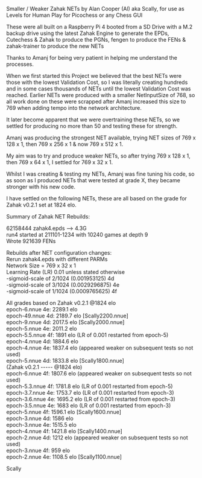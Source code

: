   
Smaller / Weaker Zahak NETs by Alan Cooper (Al) aka Scally, for use as Levels for Human Play for Picochess or any Chess GUI
  
These were all built on a Raspberry Pi 4 booted from a SD Drive with a M.2 backup drive using the latest Zahak Engine to generate the EPDs, Cutechess & Zahak to produce the PGNs, fengen to produce the FENs & zahak-trainer to produce the new NETs 
 
Thanks to Amanj for being very patient in helping me understand the processes.  

When we first started this Project we believed that the best NETs were those with the lowest Validation Cost, so I was literally creating hundreds and in some cases thousands of NETs until the lowest Validation Cost was reached. Earlier NETs were produced with a smaller NetInputSize of 768, so all work done on these were scrapped after Amanj increased this size to 769 when adding tempo into the network architecture.  
  
It later become apparent that we were overtraining these NETs, so we settled for producing no more than 50 and testing these for strength.  
  
Amanj was producing the strongest NET available, trying NET sizes of 769 x 128 x 1, then 769 x 256 x 1 & now 769 x 512 x 1.  
  
My aim was to try and produce weaker NETs, so after trying 769 x 128 x 1, then 769 x 64 x 1, I settled for 769 x 32 x 1.  
  
Whilst I was creating & testing my NETs, Amanj was fine tuning his code, so as soon as I produced NETs that were tested at grade X, they became stronger with his new code.  
  
I have settled on the following NETs, these are all based on the grade for Zahak v0.2.1 set at 1824 elo.  
  
Summary of Zahak NET Rebuilds:  
  
62158444 zahak4.epds --> 4.3G  
run4 started at 211101-1234 with 10240 games at depth 9  
Wrote 921639 FENs  
  
Rebuilds after NET configuration changes:  
Rerun zahak4.epds with different PARMs  
Network Size = 769 x 32 x 1  
Learning Rate (LR) 0.01 unless stated otherwise  
-sigmoid-scale of 2/1024 (0.001953125) 4d  
-sigmoid-scale of 3/1024 (0.0029296875) 4e  
-sigmoid-scale of 1/1024 (0.0009765625) 4f  
  
All grades based on Zahak v0.2.1 @1824 elo  
epoch-6.nnue   4e:  2289.1 elo  
epoch-49.nnue  4d:  2189.7 elo [Scally2200.nnue]  
epoch-9.nnue   4d:  2017.5 elo [Scally2000.nnue]  
epoch-5.nnue   4e:  2011.2 elo  
epoch-5.5.nnue 4f:  1891 elo (LR of 0.001 restarted from epoch-5)  
epoch-4.nnue   4d:  1884.6 elo  
epoch-4.nnue   4e:  1837.4 elo (appeared weaker on subsequent tests so not used)  
epoch-5.nnue   4d:  1833.8 elo [Scally1800.nnue]  
(Zahak v0.2.1 ----- @1824 elo)  
epoch-6.nnue   4f:  1807.6 elo (appeared weaker on subsequent tests so not used)  
epoch-5.3.nnue 4f:  1781.8 elo (LR of 0.001 restarted from epoch-5)  
epoch-3.7.nnue 4e:  1753.7 elo (LR of 0.001 restarted from epoch-3)  
epoch-3.6.nnue 4e:  1695.2 elo (LR of 0.001 restarted from epoch-3)  
epoch-3.5.nnue 4e:  1683   elo (LR of 0.001 restarted from epoch-3)  
epoch-5.nnue   4f:  1596.1 elo [Scally1600.nnue]  
epoch-3.nnue   4d:  1586   elo  
epoch-3.nnue   4e:  1515.5 elo  
epoch-4.nnue   4f:  1421.8 elo [Scally1400.nnue]  
epoch-2.nnue   4d:  1212   elo (appeared weaker on subsequent tests so not used)  
epoch-3.nnue   4f:   959   elo  
epoch-2.nnue   4e:  1108.5 elo [Scally1100.nnue]  
   
  

Scally  
  
